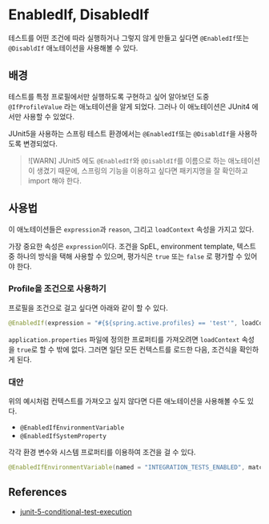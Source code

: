 # EnabledIf, DisabledIf

테스트를 어떤 조건에 따라 실행하거나 그렇지 않게 만들고 싶다면 `@EnabledIf`또는 `@DisabldIf` 애노테이션을 사용해볼 수 있다.

## 배경

테스트를 특정 프로필에서만 실행하도록 구현하고 싶어 알아보던 도중 `@IfProfileValue` 라는 애노테이션을 알게 되었다. 그러나 이 애노테이션은 JUnit4 에서만 사용할 수 있었다.

JUnit5을 사용하는 스프링 테스트 환경에서는 `@EnabledIf`또는 `@DisabldIf`을 사용하도록 변경되었다. 

> ![WARN]
> JUnit5 에도  `@EnabledIf`와 `@DisabldIf`를 이름으로 하는 애노테이션이 생겼기 때문에, 스프링의 기능을 이용하고 싶다면 패키지명을 잘 확인하고 import 해야 한다.

## 사용법

이 애노테이션들은 `expression`과 `reason`, 그리고 `loadContext` 속성을 가지고 있다.

가장 중요한 속성은 `expression`이다. 조건을 SpEL, environment template, 텍스트 중 하나의 방식을 택해 사용할 수 있으며, 평가식은 `true` 또는 `false` 로 평가할 수 있어야 한다.

### Profile을 조건으로 사용하기

프로필을 조건으로 걸고 싶다면 아래와 같이 할 수 있다.

```java
@EnabledIf(expression = "#{${spring.active.profiles} == 'test'", loadContext = true)
```

`application.properties` 파일에 정의한 프로퍼티를 가져오려면 `loadContext` 속성을 `true`로 할 수 밖에 없다. 그러면 일단 모든 컨텍스트를 로드한 다음, 조건식을 확인하게 된다.

### 대안

위의 예시처럼 컨텍스트를 가져오고 싶지 않다면 다른 애노테이션을 사용해볼 수도 있다.

- `@EnabledIfEnvironmentVariable`
- `@EnabledIfSystemProperty`

각각 환경 변수와 시스템 프로퍼티를 이용하여 조건을 걸 수 있다.

```java
@EnabledIfEnvironmentVariable(named = "INTEGRATION_TESTS_ENABLED", matches = "true")
```

## References

- [junit-5-conditional-test-execution](https://www.baeldung.com/junit-5-conditional-test-execution)